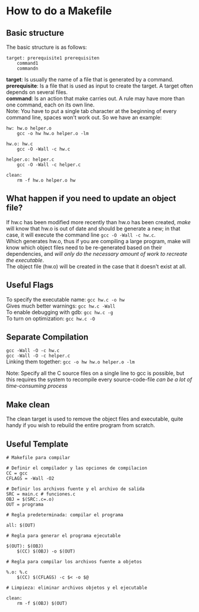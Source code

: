 # How to do a Makefile
## Basic structure
The basic structure is as follows:  
```
target: prerequisite1 prerequisiten
    command1
    commandn   
```
**target**: Is usually the name of a file that is generated by a command.  
**prerequisite**: Is a file that is used as input to create the target. A target often depends on several files.  
**command**: Is an action that make carries out. A rule may have more than one command, each on its own line.  
Note: You have to put a single tab character at the beginning of every command line, spaces won't work out.
So we have an example:  
```
hw: hw.o helper.o
    gcc -o hw hw.o helper.o -lm

hw.o: hw.c
    gcc -O -Wall -c hw.c

helper.o: helper.c
    gcc -O -Wall -c helper.c

clean:
    rm -f hw.o helper.o hw
```

## What happen if you need to update an object file?
If hw.c has been modified more recently than hw.o has been created, *make* will know that hw.o is out of date and should be generate a new; in that case, it will execute the command line `gcc -O -Wall -c hw.c`.  
Which generates hw.o, thus if you are compiling a large program, make will know which object files need to be re-generated based on their dependencies, and *will only do the necessary amount of work to recreate the executable*.  
The object file (hw.o) will be created in the case that it doesn't exist at all.

## Useful Flags
To specify the executable name:
`gcc hw.c -o hw`  
Gives much better warnings:
`gcc hw.c -Wall`  
To enable debugging with gdb:
`gcc hw.c -g`  
To turn on optimization:
`gcc hw.c -O`  

## Separate Compilation
`gcc -Wall -O -c hw.c`  
`gcc -Wall -O -c helper.c`  
Linking them together:
`gcc -o hw hw.o helper.o -lm`

Note: Specify all the C source files on a single line to gcc is possible, but this requires the system to recompile every source-code-file *can be a lot of time-consuming process*

## Make clean

The clean target is used to remove the object files and executable, quite handy if you wish to rebuild the entire program from scratch.

## Useful Template 
```
# Makefile para compilar

# Definir el compilador y las opciones de compilacion
CC = gcc
CFLAGS = -Wall -O2

# Definir los archivos fuente y el archivo de salida
SRC = main.c # funciones.c
OBJ = $(SRC:.c=.o)
OUT = programa

# Regla predeterminada: compilar el programa

all: $(OUT)

# Regla para generar el programa ejecutable

$(OUT): $(OBJ)
	$(CC) $(OBJ) -o $(OUT)

# Regla para compilar los archivos fuente a objetos

%.o: %.c
	$(CC) $(CFLAGS) -c $< -o $@

# Limpieza: eliminar archivos objetos y el ejecutable

clean:
	rm -f $(OBJ) $(OUT)

```